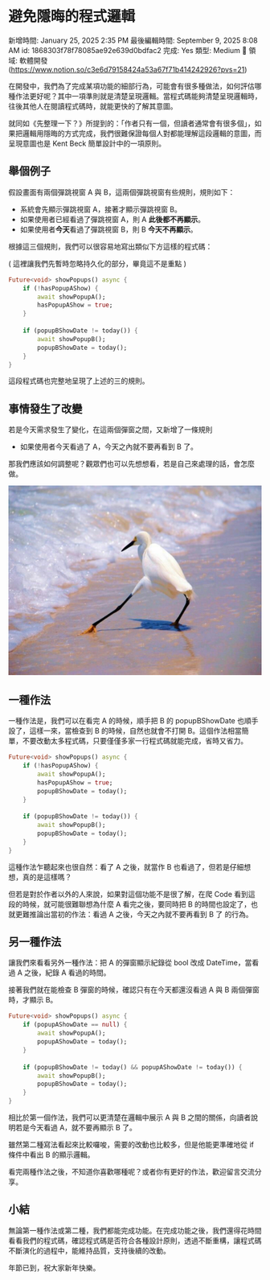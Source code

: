 # 避免隱晦的程式邏輯

新增時間: January 25, 2025 2:35 PM
最後編輯時間: September 9, 2025 8:08 AM
id: 1868303f78f78085ae92e639d0bdfac2
完成: Yes
類型: Medium
🧩 領域: 軟體開發 (https://www.notion.so/c3e6d79158424a53a67f71b414242926?pvs=21)

在開發中，我們為了完成某項功能的細部行為，可能會有很多種做法，如何評估哪種作法更好呢？其中一項準則就是清楚呈現邏輯。當程式碼能夠清楚呈現邏輯時，往後其他人在閱讀程式碼時，就能更快的了解其意圖。

就同如《先整理一下？》所提到的：「作者只有一個，但讀者通常會有很多個」，如果把邏輯用隱晦的方式完成，我們很難保證每個人對都能理解這段邏輯的意圖，而呈現意圖也是 Kent Beck 簡單設計中的一項原則。

## 舉個例子

假設畫面有兩個彈跳視窗 A 與 B，這兩個彈跳視窗有些規則，規則如下：

- 系統會先顯示彈跳視窗 A，接著才顯示彈跳視窗 B。
- 如果使用者已經看過了彈跳視窗 A，則 A **此後都不再顯示**。
- 如果使用者**今天**看過了彈跳視窗 B，則 B **今天不再顯示**。

根據這三個規則，我們可以很容易地寫出類似下方這樣的程式碼：

( 這裡讓我們先暫時忽略持久化的部分，畢竟這不是重點 )

```dart
Future<void> showPopups() async {
	if (!hasPopupAShow) {
		await showPopupA();
		hasPopupAShow = true;
	}

	if (popupBShowDate != today()) {
		await showPopupB();
		popupBShowDate = today();
	}
}

```

這段程式碼也完整地呈現了上述的三的規則。

## 事情發生了改變

若是今天需求發生了變化，在這兩個彈窗之間，又新增了一條規則

- 如果使用者今天看過了 A，今天之內就不要再看到 B 了。

那我們應該如何調整呢？觀眾們也可以先想想看，若是自己來處理的話，會怎麼做。

![1737783415192.png](%E9%81%BF%E5%85%8D%E9%9A%B1%E6%99%A6%E7%9A%84%E7%A8%8B%E5%BC%8F%E9%82%8F%E8%BC%AF/1737783415192.png)

## 一種作法

一種作法是，我們可以在看完 A 的時候，順手把 B 的 popupBShowDate 也順手設了，這樣一來，當檢查到 B 的時候，自然也就會不打開 B。這個作法相當簡單，不要改動太多程式碼，只要僅僅多家一行程式碼就能完成，省時又省力。

```dart
Future<void> showPopups() async {
	if (!hasPopupAShow) {
		await showPopupA();
		hasPopupAShow = true;
		popupBShowDate = today();
	}

	if (popupBShowDate != today()) {
		await showPopupB();
		popupBShowDate = today();
	}
}

```

這種作法乍聽起來也很自然：看了 A 之後，就當作 B 也看過了，但若是仔細想想，真的是這樣嗎？

但若是對於作者以外的人來說，如果對這個功能不是很了解，在爬 Code 看到這段的時候，就可能很難聯想為什麼 A 看完之後，要同時把 B 的時間也設定了，也就更難推論出當初的作法：看過 A 之後，今天之內就不要再看到 B 了 的行為。

## 另一種作法

讓我們來看看另外一種作法：把 A 的彈窗顯示紀錄從 bool 改成 DateTime，當看過 A 之後，紀錄 A 看過的時間。

接著我們就在能檢查 B 彈窗的時候，確認只有在今天都還沒看過 A 與 B 兩個彈窗時，才顯示 B。

```dart
Future<void> showPopups() async {
	if (popupAShowDate == null) {
		await showPopupA();
		popupAShowDate = today();
	}

	if (popupBShowDate != today() && popupAShowDate != today()) {
		await showPopupB();
		popupBShowDate = today();
	}
}

```

相比於第一個作法，我們可以更清楚在邏輯中展示 A 與 B 之間的關係，向讀者說明若是今天看過 A，就不要再顯示 B 了。

雖然第二種寫法看起來比較囉唆，需要的改動也比較多，但是他能更準確地從 if 條件中看出 B 的顯示邏輯。

看完兩種作法之後，不知道你喜歡哪種呢？或者你有更好的作法，歡迎留言交流分享。

## 小結

無論第一種作法或第二種，我們都能完成功能。在完成功能之後，我們還得花時間看看我們的程式碼，確認程式碼是否符合各種設計原則，透過不斷重構，讓程式碼不斷演化的過程中，能維持品質，支持後續的改動。

年節已到，祝大家新年快樂。